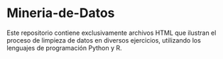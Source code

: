 # Mineria-de-Datos

Este repositorio contiene exclusivamente archivos HTML que ilustran el proceso de limpieza de datos en diversos ejercicios, utilizando los lenguajes de programación Python y R.
